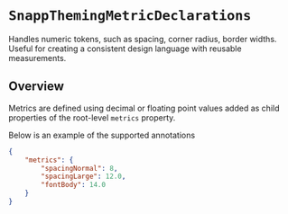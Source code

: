 # ``SnappThemingMetricDeclarations``

Handles numeric tokens, such as spacing, corner radius, border widths. Useful for creating a consistent design language with reusable measurements.

## Overview

Metrics are defined using decimal or floating point values added as child properties of the root-level `metrics` property. 

Below is an example of the supported annotations

```json
{
    "metrics": {
        "spacingNormal": 8,
        "spacingLarge": 12.0,
        "fontBody": 14.0
    }
}
```
